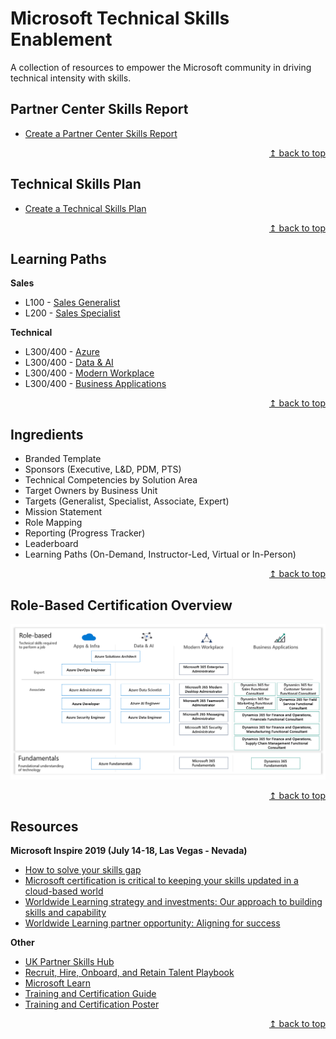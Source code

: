 # Microsoft Technical Skills Enablement
A collection of resources to empower the Microsoft community in driving technical intensity with skills.

## Partner Center Skills Report
* [Create a Partner Center Skills Report](guides/02-skills-report.md)

<div align="right"><a href="#microsoft-technical-skills-enablement">↥ back to top</a></div>

## Technical Skills Plan
* [Create a Technical Skills Plan](guides/01-setup-template.md)

<div align="right"><a href="#microsoft-technical-skills-enablement">↥ back to top</a></div>

## Learning Paths
**Sales**
* L100 - [Sales Generalist](https://aka.ms/skills-plan/s1)
* L200 - [Sales Specialist](https://aka.ms/skills-plan/s2)

**Technical**
* L300/400 - [Azure](https://aka.ms/skills-plan/az)
* L300/400 - [Data & AI](https://aka.ms/skills-plan/da)
* L300/400 - [Modern Workplace](https://aka.ms/skills-plan/mw)
* L300/400 - [Business Applications](https://aka.ms/skills-plan/ba)

<div align="right"><a href="#microsoft-technical-skills-enablement">↥ back to top</a></div>

## Ingredients
* Branded Template
* Sponsors (Executive, L&D, PDM, PTS)
* Technical Competencies by Solution Area
* Target Owners by Business Unit
* Targets (Generalist, Specialist, Associate, Expert)
* Mission Statement
* Role Mapping
* Reporting (Progress Tracker)
* Leaderboard
* Learning Paths (On-Demand, Instructor-Led, Virtual or In-Person)

<div align="right"><a href="#microsoft-technical-skills-enablement">↥ back to top</a></div>

## Role-Based Certification Overview
[![alt text](images/img-training-cert-roadmap.png "Training and Certification Roadmap")](../../raw/master/images/img-training-cert-roadmap.png) 

<div align="right"><a href="#microsoft-technical-skills-enablement">↥ back to top</a></div>

## Resources
**Microsoft Inspire 2019 (July 14-18, Las Vegas - Nevada)**  
* [How to solve your skills gap](https://myinspire.microsoft.com/sessions/7112d75b-f0c6-4f49-b369-939efe893102)
* [Microsoft certification is critical to keeping your skills updated in a cloud-based world](https://myinspire.microsoft.com/sessions/bb862e48-7249-4065-93a1-2771f29d1083)
* [Worldwide Learning strategy and investments: Our approach to building skills and capability](https://myinspire.microsoft.com/sessions/3fd9a6ff-5994-4eff-ba6c-0f4009e7fcd9)
* [Worldwide Learning partner opportunity: Aligning for success](https://myinspire.microsoft.com/sessions/78e45cba-2705-4701-8235-b4c554678eab)

**Other**
* [UK Partner Skills Hub](https://partner.microsoft.com/en-gb/training/partnerskills)
* [Recruit, Hire, Onboard, and Retain Talent Playbook](https://partner.microsoft.com/en-us/campaigns/recruit-hire-onboard-playbook)
* [Microsoft Learn](https://aka.ms/learn)
* [Training and Certification Guide](https://query.prod.cms.rt.microsoft.com/cms/api/am/binary/RWtQJJ)
* [Training and Certification Poster](https://query.prod.cms.rt.microsoft.com/cms/api/am/binary/RE2PjDI)

<div align="right"><a href="#microsoft-technical-skills-enablement">↥ back to top</a></div>